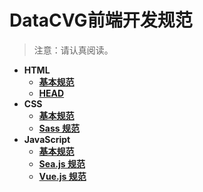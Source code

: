 # DataCVG前端开发规范

> 注意：请认真阅读。

* **HTML**
  * [**基本规范**](///webstandard.rickytjx.com/html/public.html)
  * [**HEAD**](///webstandard.rickytjx.com/html/head.html)
* **CSS**
  * [**基本规范**](///webstandard.rickytjx.com/css/public.html)
  * [**Sass 规范**](///webstandard.rickytjx.com/css/sass.html)
* **JavaScript**
  * [**基本规范**](///webstandard.rickytjx.com/javascript/public.html)
  * [**Sea.js 规范**](///webstandard.rickytjx.com/javascript/sea.js.html)
  * [**Vue.js 规范**](///webstandard.rickytjx.com/javascript/vue.js.html)





